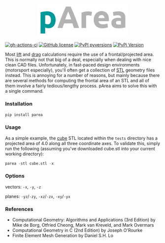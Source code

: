 <p align="center"><img src="https://raw.githubusercontent.com/nathanrooy/p-area/main/logo/logo.png"></p>

[![gh-actions-ci](https://img.shields.io/github/workflow/status/nathanrooy/p-area/ci?style=flat-square)](https://github.com/nathanrooy/p-area/actions?query=workflow%3Aci)
[![GitHub license](https://img.shields.io/github/license/nathanrooy/p-area?style=flat-square)](https://github.com/nathanrooy/p-area/blob/master/LICENSE)
[![PyPI pyversions](https://img.shields.io/pypi/pyversions/parea.svg?style=flat-square)](https://pypi.org/pypi/parea/)
[![PyPi Version](https://img.shields.io/pypi/v/parea.svg?style=flat-square)](https://pypi.org/project/parea)

Most <a target="_blank" href="https://en.wikipedia.org/wiki/Lift_coefficient">lift</a> and <a target="_blank" href="https://en.wikipedia.org/wiki/Drag_coefficient">drag</a> calculations require the use of a frontal/projected area. This is normally not that big of a deal, especially when dealing with nice clean CAD files. Unfortunately, in fast-paced design environments (motorsport especially), you'll often get a collection of <a target="_blank" href="https://en.wikipedia.org/wiki/STL_(file_format)">STL</a> geometry files instead. This is annoying for a number of reasons, but mainly because there are several methods for computing the frontal area of an STL and all of them involve a fairly tedious/lengthy process. pArea aims to solve this with a single command.


### Installation
```pip install parea```

### Usage
As a simple example, the <a target="_blank" href="https://github.com/nathanrooy/p-area/blob/main/tests/cube.stl">cube</a> STL located within the `tests` directory has a projected area of 4.0 along all three coordinate axes. To validate this, simply run the following (assuming you've downloaded cube.stl into your current working directory):

```python
parea -stl cube.stl -x
```

### Options
vectors: `-x`, `-y`, `-z`

planes: `-yz`/`-zy`, `-xz`/`-zx`, `-xy`/`-yx`


### References
- Computational Geometry: Algorithms and Applications (3rd Edition) by Mike de Borg, Otfried Cheong, Mark van Kreveld, and Mark Overmars
- Computational Geometry in C (2nd Edition) by Joseph O'Rourke
- Finite Element Mesh Generation by Daniel S.H. Lo


